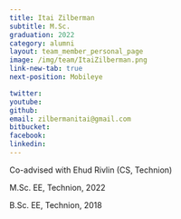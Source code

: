 ```yaml
---
title: Itai Zilberman
subtitle: M.Sc. 
graduation: 2022
category: alumni
layout: team_member_personal_page
image: /img/team/ItaiZilberman.png
link-new-tab: true
next-position: Mobileye

twitter: 
youtube: 
github: 
email: zilbermanitai@gmail.com
bitbucket: 
facebook: 
linkedin:
---
```


Co-advised with Ehud Rivlin (CS, Technion)

M.Sc. EE, Technion, 2022

B.Sc. EE, Technion, 2018


<!-- {% bibliography --query @*[year=2023] --group_by none %}
{% bibliography -q @*[c ~= {{ V. Indelman }}] %}
{% bibliography --sort authors %} -->
